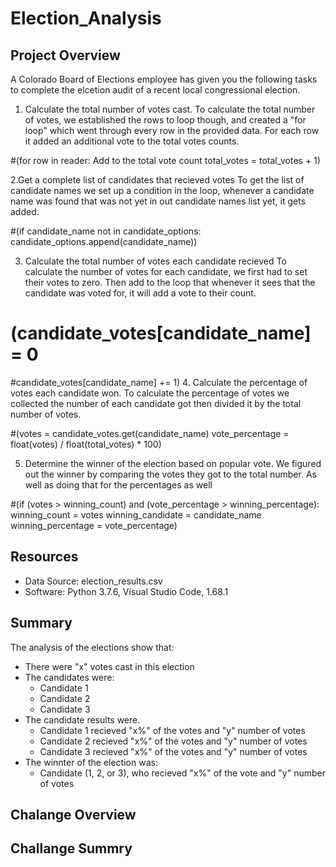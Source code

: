 # Election_Analysis

## Project Overview
A Colorado Board of Elections employee has given you the following tasks to complete the elcetion audit of a recent local congressional election.

1. Calculate the total number of votes cast.
To calculate the total number of votes, we established the rows to loop though, and created a "for loop" which went through every row in the provided data. For each row it added an additional vote to the total votes counts.

#(for row in reader:
        Add to the total vote count
        total_votes = total_votes + 1)

2.Get a complete list of candidates that recieved votes
To get the list of candidate names we set up a condition in the loop, whenever a candidate name was found that was not yet in out candidate names list yet, it gets added.

#(if candidate_name not in candidate_options:
       candidate_options.append(candidate_name))

3. Calculate the total number of votes each candidate recieved
To calculate the number of votes for each candidate, we first had to set their votes to zero. Then add to the loop that whenever it sees that the candidate was voted for, it will add a vote to their count.

#       (candidate_votes[candidate_name] = 0
#candidate_votes[candidate_name] += 1) 
4. Calculate the percentage of votes each candidate won.
To calculate the percentage of votes we collected the number of each candidate got then divided it by the total number of votes.

 #(votes = candidate_votes.get(candidate_name)
        vote_percentage = float(votes) / float(total_votes) * 100)

5. Determine the winner of the election based on popular vote.
We figured out the winner by comparing the votes they got to the total number. As well as doing that for the percentages as well

#(if (votes > winning_count) and (vote_percentage > winning_percentage):
            winning_count = votes
            winning_candidate = candidate_name
            winning_percentage = vote_percentage)

## Resources 
- Data Source: election_results.csv
- Software: Python 3.7.6, Visual Studio Code, 1.68.1

## Summary
The analysis of the elections show that:
- There were "x" votes cast in this election
- The candidates were:
  - Candidate 1
  - Candidate 2
  - Candidate 3
- The candidate results were.
  - Candidate 1 recieved "x%" of the votes and "y" number of votes
  - Candidate 2 recieved "x%" of the votes and "y" number of votes
  - Candidate 3 recieved "x%" of the votes and "y" number of votes
- The winnter of the election was:
  - Candidate (1, 2, or 3), who recieved "x%" of the vote and "y" number of votes
  
## Chalange Overview

## Challange Summry
